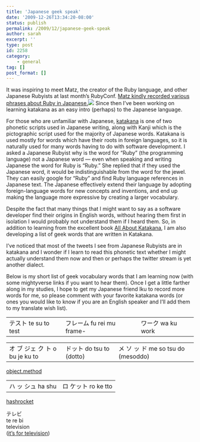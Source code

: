 ```yaml
---
title: 'Japanese geek speak'
date: '2009-12-26T13:34:20-08:00'
status: publish
permalink: /2009/12/japanese-geek-speak
author: sarah
excerpt: ''
type: post
id: 2258
category:
    - general
tag: []
post_format: []
---
```

 It was inspiring to meet Matz, the creator of the Ruby language, and other Japanese Rubyists at last month’s RubyConf. [Matz kindly recorded various phrases about Ruby in Japanese](http://blog.mightyverse.com/2009/12/ruby-language/)[.![](http://img.skitch.com/20091226-p9yyjr7wj5uq3kbdnt3swd2iib.jpg)](http://blog.mightyverse.com/2009/12/ruby-language/) Since then I’ve been working on learning katakana as an easy intro (perhaps) to the Japanese language.

For those who are unfamiliar with Japanese, [katakana](http://en.wikipedia.org/wiki/Katakana) is one of two phonetic scripts used in Japanese writing, along with Kanji which is the pictographic script used for the majority of Japanese words. Katakana is used mostly for words which have their roots in foreign languages, so it is naturally used for many words having to do with software development. I asked a Japanese Rubyist why is the word for “Ruby” (the programming language) not a Japanese word — even when speaking and writing Japanese the word for Ruby is “Ruby.” She replied that if they used the Japanese word, it would be indistinguishable from the word for the jewel. They can easily google for “Ruby” and find Ruby language references in Japanese text. The Japanese effectively extend their language by adopting foreign-language words for new concepts and inventions, and end up making the language more expressive by creating a larger vocabulary.

Despite the fact that many things that I might want to say as a software developer find their origins in English words, without hearing them first in isolation I would probably not understand them if I heard them. So, in addition to learning from the excellent book [All About Katakana](http://www.amazon.com/gp/product/4770016964?ie=UTF8&tag=ultrasaurus-20&linkCode=as2&camp=1789&creative=390957&creativeASIN=4770016964), I am also developing a list of geek words that are written in Katakana.

I’ve noticed that most of the tweets I see from Japanese Rubyists are in katakana and I wonder if I learn to read this phonetic text whether I might actually understand them now and then or perhaps the twitter stream is yet another dialect.

Below is my short list of geek vocabulary words that I am learning now (with some mightyverse links if you want to hear them). Once I get a little farther along in my studies, I hope to get my Japanese friend Iku to record more words for me, so please comment with your favorite katakana words (or ones you would like to know if you are an English speaker and I’ll add them to my translate wish list).

<table><tr><td>テスト  
te su to   
test </td><td>フレーム  
fu rei mu   
frame- </td><td>ワーク  
wa ku  
work </td></tr></table>

<table><tr><td>オ ブ ジェ ク ト   
 o bu je ku to   
 </td><td>ドット  
do tsu to   
(dotto) </td><td>メ ソ ッ ド  
me so tsu do  
(mesoddo) </td></tr></table>

[object.method](https://www.mightyverse.com/media/6d18e1d9-c647-4960-9bdd-793936cf8404)

<table><tr><td> ハ ッ シュ  
ha shu </td><td>ロ ケット  
ro ke tto  
</td></tr></table>

[hashrocket](https://www.mightyverse.com/media/820781e1-739b-4fdc-8187-95fd95d9c0ff)

テレビ  
te re bi  
television  
([it’s for television](https://www.mightyverse.com/media/ed509326-44b1-4a21-bdae-d8469665d2fa))